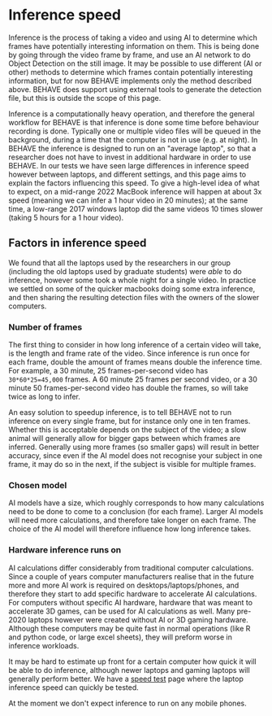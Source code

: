 # Inference speed

Inference is the process of taking a video and using AI to determine which frames have potentially interesting information on them.
This is being done by going through the video frame by frame, and use an AI network to do Object Detection on the still image.
It may be possible to use different (AI or other) methods to determine which frames contain potentially interesting information, but for now BEHAVE implements only the method described above.
BEHAVE does support using external tools to generate the detection file, but this is outside the scope of this page.

Inference is a computationally heavy operation, and therefore the general workflow for BEHAVE is that inference is done some time before behaviour recording is done.
Typically one or multiple video files will be queued in the background, during a time that the computer is not in use (e.g. at night).
In BEHAVE the inference is designed to run on an "average laptop", so that a researcher does not have to invest in additional hardware in order to use BEHAVE.
In our tests we have seen large differences in inference speed however between laptops, and different settings, and this page aims to explain the factors influencing this speed.
To give a high-level idea of what to expect, on a mid-range 2022 MacBook inference will happen at about 3x speed (meaning we can infer a 1 hour video in 20 minutes); at the same time, a low-range 2017 windows laptop did the same videos 10 times slower (taking 5 hours for a 1 hour video).

## Factors in inference speed
We found that all the laptops used by the researchers in our group (including the old laptops used by graduate students) were _able_ to do inference, however some took a whole night for a single video.
In practice we settled on some of the quicker macbooks doing some extra inference, and then sharing the resulting detection files with the owners of the slower computers.

### Number of frames
The first thing to consider in how long inference of a certain video will take, is the length and frame rate of the video.
Since inference is run once for each frame, double the amount of frames means double the inference time.
For example, a 30 minute, 25 frames-per-second video has `30*60*25=45,000` frames.
A 60 minute 25 frames per second video, or a 30 minute 50 frames-per-second video has double the frames, so will take twice as long to infer.

An easy solution to speedup inference, is to tell BEHAVE not to run inference on every single frame, but for instance only one in ten frames.
Whether this is acceptable depends on the subject of the video; a slow animal will generally allow for bigger gaps between which frames are inferred.
Generally using more frames (so smaller gaps) will result in better accuracy, since even if the AI model does not recognise your subject in one frame, it may do so in the next, if the subject is visible for multiple frames.

### Chosen model
AI models have a size, which roughly corresponds to how many calculations need to be done to come to a conclusion (for each frame).
Larger AI models will need more calculations, and therefore take longer on each frame.
The choice of the AI model will therefore influence how long inference takes.

### Hardware inference runs on
AI calculations differ considerably from traditional computer calculations.
Since a couple of years computer manufacturers realise that in the future more and more AI work is required on desktops/laptops/phones, and therefore they start to add specific hardware to accelerate AI calculations.
For computers without specific AI hardware, hardware that was meant to accelerate 3D games, can be used for AI calculations as well.
Many pre-2020 laptops however were created without AI or 3D gaming hardware.
Although these computers may be quite fast in normal operations (like R and python code, or large excel sheets), they will preform worse in inference workloads.

It may be hard to estimate up front for a certain computer how quick it will be able to do inference, although newer laptops and gaming laptops will generally perform better.
We have a [speed test](/speedtest) page where the laptop inference speed can quickly be tested.

At the moment we don't expect inference to run on any mobile phones.

